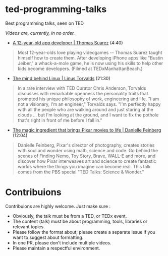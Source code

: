 # ted-programming-talks
Best programming talks, seen on TED

_Videos are, currently, in no order._


* [A 12-year-old app developer | Thomas Suarez](https://www.youtube.com/watch?v=Fkd9TWUtFm0)  (4:40)

>Most 12-year-olds love playing videogames -- Thomas Suarez taught himself how to create them. After developing iPhone apps like "Bustin Jeiber," a whack-a-mole game, he is now using his skills to help other kids become developers. (Filmed at TEDxManhattanBeach.)

* [The mind behind Linux | Linus Torvalds](https://www.youtube.com/watch?v=o8NPllzkFhE) (21:30)

>In a rare interview with TED Curator Chris Anderson, Torvalds discusses with remarkable openness the personality traits that prompted his unique philosophy of work, engineering and life. "I am not a visionary, I'm an engineer," Torvalds says. "I'm perfectly happy with all the people who are walking around and just staring at the clouds ... but I'm looking at the ground, and I want to fix the pothole that's right in front of me before I fall in."

* [The magic ingredient that brings Pixar movies to life | Danielle Feinberg](https://www.youtube.com/watch?v=Z1R1z9ipFnM) (12:04)

>Danielle Feinberg, Pixar's director of photography, creates stories with soul and wonder using math, science and code. Go behind the scenes of Finding Nemo, Toy Story, Brave, WALL-E and more, and discover how Pixar interweaves art and science to create fantastic worlds where the things you imagine can become real. This talk comes from the PBS special "TED Talks: Science & Wonder."


# Contribuions
Contribuions are highly welcome. Just make sure :

* Obviously, the talk must be from a TED, or TEDx event.
* The content (talk) must be about programming, tools, libraries or relevant topics.
* Please follow the format about; please create a separate issue if you want to suggest about formatting.
* In one PR, please don't include multiple videos.
* Please maintain a respectful environment.

